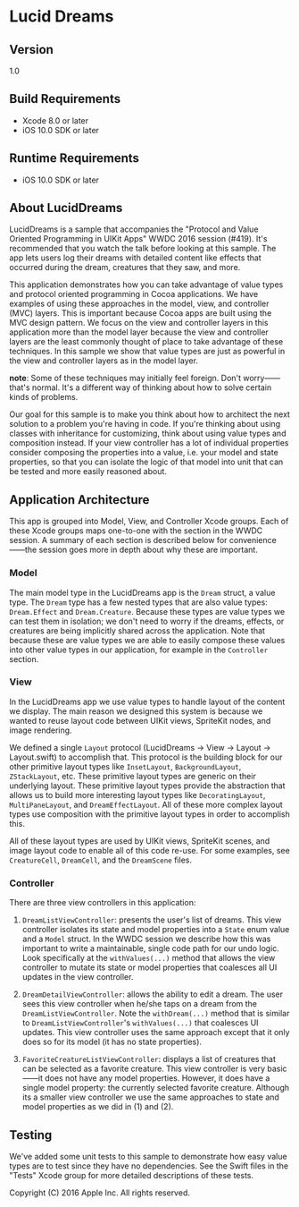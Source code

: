 # Lucid Dreams

## Version
1.0

## Build Requirements
+ Xcode 8.0 or later
+ iOS 10.0 SDK or later

## Runtime Requirements
+ iOS 10.0 SDK or later

## About LucidDreams

LucidDreams is a sample that accompanies the "Protocol and Value Oriented Programming in UIKit Apps" WWDC 2016 session (#419). It's recommended that you watch the talk before looking at this sample. The app lets users log their dreams with detailed content like effects that occurred during the dream, creatures that they saw, and more.

This application demonstrates how you can take advantage of value types and protocol oriented programming in Cocoa applications. We have examples of using these approaches in the model, view, and controller (MVC) layers. This is important because Cocoa apps are built using the MVC design pattern. We focus on the view and controller layers in this application more than the model layer because the view and controller layers are the least commonly thought of place to take advantage of these techniques. In this sample we show that value types are just as powerful in the view and controller layers as in the model layer.

**note**: Some of these techniques may initially feel foreign. Don't worry——that's normal. It's a different way of thinking about how to solve certain kinds of problems.

Our goal for this sample is to make you think about how to architect the next solution to a problem you're having in code. If you're thinking about using classes with inheritance for customizing, think about using value types and composition instead. If your view controller has a lot of individual properties consider composing the properties into a value, i.e. your model and state properties, so that you can isolate the logic of that model into unit that can be tested and more easily reasoned about.

## Application Architecture

This app is grouped into Model, View, and Controller Xcode groups. Each of these Xcode groups maps one-to-one with the section in the WWDC session. A summary of each section is described below for convenience——the session goes more in depth about why these are important.

### Model

The main model type in the LucidDreams app is the `Dream` struct, a value type. The `Dream` type has a few nested types that are also value types: `Dream.Effect` and `Dream.Creature`. Because these types are value types we can test them in isolation; we don't need to worry if the dreams, effects, or creatures are being implicitly shared across the application. Note that because these are value types we are able to easily compose these values into other value types in our application, for example in the `Controller` section.

### View

In the LucidDreams app we use value types to handle layout of the content we display. The main reason we designed this system is because we wanted to reuse layout code between UIKit views, SpriteKit nodes, and image rendering. 

We defined a single `Layout` protocol (LucidDreams -> View -> Layout -> Layout.swift) to accomplish that. This protocol is the building block for our other primitive layout types like `InsetLayout`, `BackgroundLayout`, `ZStackLayout`, etc. These primitive layout types are generic on their underlying layout. These primitive layout types provide the abstraction that allows us to build more interesting layout types like `DecoratingLayout`, `MultiPaneLayout`, and `DreamEffectLayout`. All of these more complex layout types use composition with the primitive layout types in order to accomplish this.

All of these layout types are used by UIKit views, SpriteKit scenes, and image layout code to enable all of this code re-use. For some examples, see `CreatureCell`, `DreamCell`, and the `DreamScene` files.

### Controller

There are three view controllers in this application:

1) `DreamListViewController`: presents the user's list of dreams. This view controller isolates its state and model properties into a `State` enum value and a `Model` struct. In the WWDC session we describe how this was important to write a maintainable, single code path for our undo logic. Look specifically at the `withValues(...)` method that allows the view controller to mutate its state or model properties that coalesces all UI updates in the view controller.

2) `DreamDetailViewController`: allows the ability to edit a dream. The user sees this view controller when he/she taps on a dream from the `DreamListViewController`. Note the `withDream(...)` method that is similar to `DreamListViewController`'s `withValues(...)` that coalesces UI updates. This view controller uses the same approach except that it only does so for its model (it has no state properties).

3) `FavoriteCreatureListViewController`: displays a list of creatures that can be selected as a favorite creature. This view controller is very basic——it does not have any model properties. However, it does have a single model property: the currently selected favorite creature. Although its a smaller view controller we use the same approaches to state and model properties as we did in (1) and (2).

## Testing

We've added some unit tests to this sample to demonstrate how easy value types are to test since they have no dependencies. See the Swift files in the "Tests" Xcode group for more detailed descriptions of these tests.

Copyright (C) 2016 Apple Inc. All rights reserved.
